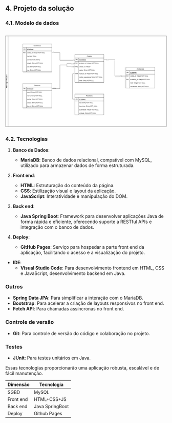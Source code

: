 ## 4. Projeto da solução

### 4.1. Modelo de dados

![Modelo inicial](images/ReCiclo_Diagrama_V3.drawio.png "Banco de dados")
---

### 4.2. Tecnologias

1. **Banco de Dados**: 
   - **MariaDB**: Banco de dados relacional, compatível com MySQL, utilizado para armazenar dados de forma estruturada.

2. **Front end**: 
   - **HTML**: Estruturação do conteúdo da página.
   - **CSS**: Estilização visual e layout da aplicação.
   - **JavaScript**: Interatividade e manipulação do DOM.

3. **Back end**: 
   - **Java Spring Boot**: Framework para desenvolver aplicações Java de forma rápida e eficiente, oferecendo suporte a RESTful APIs e integração com o banco de dados.

4. **Deploy**: 
   - **GitHub Pages**: Serviço para hospedar a parte front end da aplicação, facilitando o acesso e a visualização do projeto.

- **IDE**: 
  - **Visual Studio Code**: Para desenvolvimento frontend em HTML, CSS e JavaScript, desenvolvimento backend em Java.

### Outros

- **Spring Data JPA**: Para simplificar a interação com o MariaDB.
- **Bootstrap**: Para acelerar a criação de layouts responsivos no front end.
- **Fetch API**: Para chamadas assíncronas no front end.

### Controle de versão

- **Git**: Para controle de versão do código e colaboração no projeto.

### Testes

- **JUnit**: Para testes unitários em Java.

Essas tecnologias proporcionarão uma aplicação robusta, escalável e de fácil manutenção.

| **Dimensão**   | **Tecnologia**  |
| ---            | ---             |
| SGBD           | MySQL           |
| Front end      | HTML+CSS+JS     |
| Back end       | Java SpringBoot |
| Deploy         | Github Pages    |

